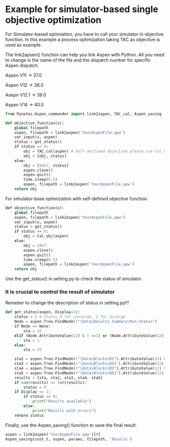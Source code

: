 # Example for simulator-based single objective optimization
For Simulator-based optimiation, you have to call your simulator in objective function.
In this example a process optimization taking TAC as objective is used as example.

The link2apsen() function can help you link Aspen with Python.
All you need to change is the name of the file and the dispatch number for specific Aspen dispatch.

Aspen V11 -> 37.0

Aspen V12 -> 38.0

Asepn V12.1 -> 39.0

Aspen V14 -> 40.0

```python
from Pynotes.Aspen_commander import link2aspen, TAC_cal, Aspen_saving

def objective_function(x):
    global filepath
    aspen, filepath = link2aspen('YourAspenFile.apw')
    var_input(x, aspen)
    status = get_status()
    if status == 0:
        obj = TAC_cal(aspen) # Self-deifined objective please use Cal_obj function
        obj = [obj, status]
    else:
        obj = [10e7, status]
        aspen.close()
        aspen.quit()
        time.sleep(0.5)
        aspen, filepath = link2aspen('YourAspenFile.apw')
    return obj
```
For simulator-base optimization with self-defined objective function.
```python
def objective_function(x):
    global filepath
    aspen, filepath = link2aspen('YourAspenFile.apw')
    var_input(x, aspen)
    status = get_status()
    if status == 0:
        obj = Cal_obj(aspen)
    else:
        obj = 10e7
        aspen.close()
        aspen.quit()
        time.sleep(0.5)
        aspen, filepath = link2aspen('YourAspenFile.apw')
    return obj
```
Use the get_status() in setting.py to check the status of simulator.

### It is crucial to control the result of simulator
Remeber to change the description of status in setting.py!!!
```python
def get_status(aspen, Display=1):
    status = 1 # Status 0 for converge, 1 for diverge
    Node = aspen.Tree.FindNode(r"\Data\Results Summary\Run-Status")
    if Node == None:
        sta = 32
    elif (Node.AttributeValue(12) & 1 ==1) or (Node.AttributeValue(12) & 4 == 4):
        sta = 1
    else:
        sta = 32

    sta2 = aspen.Tree.FindNode(r"\Data\Blocks\R1").AttributeValue(12) & 1 == 1
    sta3 = aspen.Tree.FindNode(r"\Data\Blocks\HX1").AttributeValue(12) & 1 == 1
    sta4 = aspen.Tree.FindNode(r"\Data\Blocks\R2").AttributeValue(12) & 1 == 1
    sta5 = aspen.Tree.FindNode(r"\Data\Blocks\HX2").AttributeValue(12) & 1 == 1
    results = [sta, sta2, sta3, sta4, sta5]
    if sum(results) == len(results):
        status = 0
    if Display == 1:
        if status == 0:
            print("Results available")
        else:
            print("Results with errors")
    return status
```
Finally, use the Aspen_saving() function to save the final result.
```python
aspen = link2aspen('YourAspenFile.apw')[0]
Aspen_saving(cost_t, aspen, params, filepath, 'Results')
```